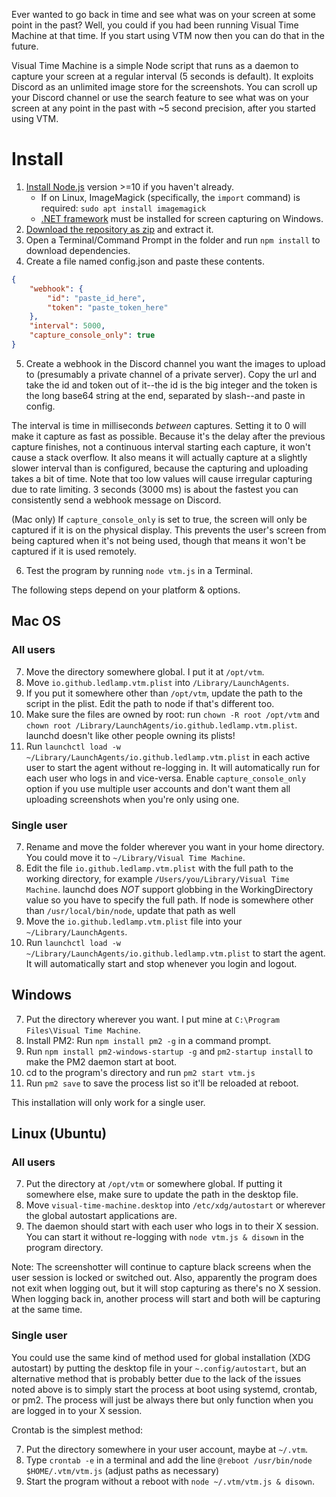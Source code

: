 Ever wanted to go back in time and see what was on your screen at some point in the past? Well, you could if you had been running Visual Time Machine at that time. If you start using VTM now then you can do that in the future.

Visual Time Machine is a simple Node script that runs as a daemon to capture your screen at a regular interval (5 seconds is default). It exploits Discord as an unlimited image store for the screenshots. You can scroll up your Discord channel or use the search feature to see what was on your screen at any point in the past with ~5 second precision, after you started using VTM.

# Install
1. [Install Node.js](https://nodejs.org/en/download/) version >=10 if you haven't already.
	- If on Linux, ImageMagick (specifically, the `import` command) is required: `sudo apt install imagemagick`
	- [.NET framework](https://dotnet.microsoft.com/download/thank-you/net48) must be installed for screen capturing on Windows.
2. [Download the repository as zip](https://github.com/ledlamp/Visual-Time-Machine/archive/master.zip) and extract it.
3. Open a Terminal/Command Prompt in the folder and run `npm install` to download dependencies.
4. Create a file named config.json and paste these contents.
```json
{
	"webhook": {
		"id": "paste_id_here",
		"token": "paste_token_here"
	},
	"interval": 5000,
	"capture_console_only": true
}
```
5. Create a webhook in the Discord channel you want the images to upload to (presumably a private channel of a private server). Copy the url and take the id and token out of it--the id is the big integer and the token is the long base64 string at the end, separated by slash--and paste in config.

The interval is time in milliseconds _between_ captures. Setting it to 0 will make it capture as fast as possible. Because it's the delay after the previous capture finishes, not a continuous interval starting each capture, it won't cause a stack overflow. It also means it will actually capture at a slightly slower interval than is configured, because the capturing and uploading takes a bit of time. Note that too low values will cause irregular capturing due to rate limiting. 3 seconds (3000 ms) is about the fastest you can consistently send a webhook message on Discord.

(Mac only) If `capture_console_only` is set to true, the screen will only be captured if it is on the physical display. This prevents the user's screen from being captured when it's not being used, though that means it won't be captured if it is used remotely.

6. Test the program by running `node vtm.js` in a Terminal.

The following steps depend on your platform & options.

## Mac OS
### All users
7. Move the directory somewhere global. I put it at `/opt/vtm`.
8. Move `io.github.ledlamp.vtm.plist` into `/Library/LaunchAgents`.
9. If you put it somewhere other than `/opt/vtm`, update the path to the script in the plist. Edit the path to node if that's different too.
10. Make sure the files are owned by root: run `chown -R root /opt/vtm` and `chown root /Library/LaunchAgents/io.github.ledlamp.vtm.plist`. launchd doesn't like other people owning its plists!
11. Run `launchctl load -w ~/Library/LaunchAgents/io.github.ledlamp.vtm.plist` in each active user to start the agent without re-logging in. It will automatically run for each user who logs in and vice-versa. Enable `capture_console_only` option if you use multiple user accounts and don't want them all uploading screenshots when you're only using one.

### Single user
7. Rename and move the folder wherever you want in your home directory. You could move it to `~/Library/Visual Time Machine`.
8. Edit the file `io.github.ledlamp.vtm.plist` with the full path to the working directory, for example `/Users/you/Library/Visual Time Machine`. launchd does _NOT_ support globbing in the WorkingDirectory value so you have to specify the full path. If node is somewhere other than `/usr/local/bin/node`, update that path as well
9. Move the `io.github.ledlamp.vtm.plist` file into your `~/Library/LaunchAgents`.
10. Run `launchctl load -w ~/Library/LaunchAgents/io.github.ledlamp.vtm.plist` to start the agent. It will automatically start and stop whenever you login and logout.

## Windows
7. Put the directory wherever you want. I put mine at `C:\Program Files\Visual Time Machine`.
8. Install PM2: Run `npm install pm2 -g` in a command prompt.
9. Run `npm install pm2-windows-startup -g` and `pm2-startup install` to make the PM2 daemon start at boot.
10. cd to the program's directory and run `pm2 start vtm.js`
11. Run `pm2 save` to save the process list so it'll be reloaded at reboot.

This installation will only work for a single user.

## Linux (Ubuntu)
### All users
7. Put the directory at `/opt/vtm` or somewhere global. If putting it somewhere else, make sure to update the path in the desktop file.
8. Move `visual-time-machine.desktop` into `/etc/xdg/autostart` or wherever the global autostart applications are.
9. The daemon should start with each user who logs in to their X session. You can start it without re-logging with `node vtm.js & disown` in the program directory.

Note: The screenshotter will continue to capture black screens when the user session is locked or switched out. Also, apparently the program does not exit when logging out, but it will stop capturing as there's no X session. When logging back in, another process will start and both will be capturing at the same time.

### Single user
You could use the same kind of method used for global installation (XDG autostart) by putting the desktop file in your `~.config/autostart`, but an alternative method that is probably better due to the lack of the issues noted above is to simply start the process at boot using systemd, crontab, or pm2. The process will just be always there but only function when you are logged in to your X session.

Crontab is the simplest method:

7. Put the directory somewhere in your user account, maybe at `~/.vtm`.
8. Type `crontab -e` in a terminal and add the line `@reboot /usr/bin/node $HOME/.vtm/vtm.js` (adjust paths as necessary)
9. Start the program without a reboot with `node ~/.vtm/vtm.js & disown`.
